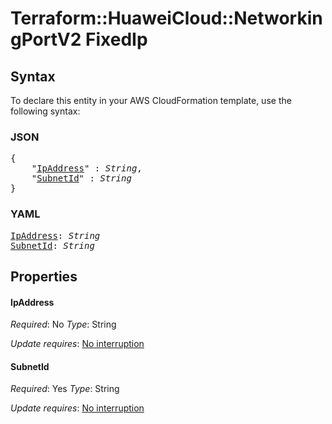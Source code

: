# Terraform::HuaweiCloud::NetworkingPortV2 FixedIp

## Syntax

To declare this entity in your AWS CloudFormation template, use the following syntax:

### JSON

<pre>
{
    "<a href="#ipaddress" title="IpAddress">IpAddress</a>" : <i>String</i>,
    "<a href="#subnetid" title="SubnetId">SubnetId</a>" : <i>String</i>
}
</pre>

### YAML

<pre>
<a href="#ipaddress" title="IpAddress">IpAddress</a>: <i>String</i>
<a href="#subnetid" title="SubnetId">SubnetId</a>: <i>String</i>
</pre>

## Properties

#### IpAddress

_Required_: No
_Type_: String

_Update requires_: [No interruption](https://docs.aws.amazon.com/AWSCloudFormation/latest/UserGuide/using-cfn-updating-stacks-update-behaviors.html#update-no-interrupt)

#### SubnetId

_Required_: Yes
_Type_: String

_Update requires_: [No interruption](https://docs.aws.amazon.com/AWSCloudFormation/latest/UserGuide/using-cfn-updating-stacks-update-behaviors.html#update-no-interrupt)

